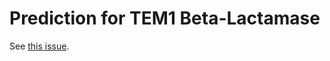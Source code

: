 # Prediction for TEM1 Beta-Lactamase
See [this issue](https://github.com/skrhakv/CryptoBench/issues/1).